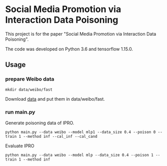 # Social Media Promotion via Interaction Data Poisoning

This project is for the paper "Social Media Promotion via Interaction Data Poisoning".

The code was developed on Python 3.6 and tensorflow 1.15.0.

## Usage
### prepare Weibo data
```
mkdir data/weibo/fast
```

Download [data](https://pan.baidu.com/s/1O7SyIeEejuuQJ48gpxGc-Q?pwd=wauq) and put them in data/weibo/fast.

### run main.py
Generate poisoning data of IPRO.
```
python main.py --data weibo --model mlp1 --data_size 0.4 --poison 0 --train 1 --method inf --cal_inf --cal_cand
```
Evaluate IPRO
```
python main.py --data weibo --model mlp --data_size 0.4 --poison 1 --train 1 --method inf
```

